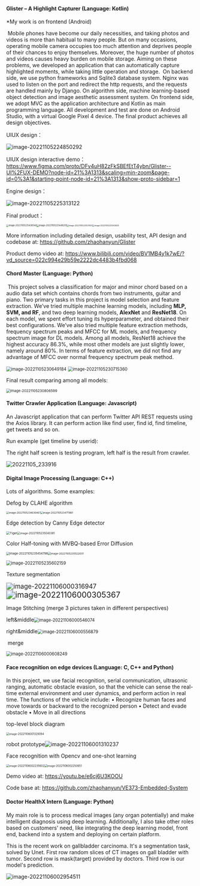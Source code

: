 #### Glister – A Highlight Capturer (Language: Kotlin)

*My work is on frontend (Android)

​	Mobile phones have become our daily necessities, and taking photos and videos is more than habitual to many people. But on many occasions, operating mobile camera occupies too much attention and deprives people of their chances to enjoy themselves. Moreover, the huge number of photos and videos causes heavy burden on mobile storage. Aiming on these problems, we developed an application that can automatically capture highlighted moments, while taking little operation and storage.
​	On backend side, we use python frameworks and Sqlite3 database system. Nginx was used to listen on the port and redirect the http requests, and the requests are handled mainly by Django. On algorithm side, machine learning-based object detection and image aesthetic assessment system. On frontend side, we adopt MVC as the application architecture and Kotlin as main programming language. All development and test are done on Android Studio, with a virtual Google Pixel 4 device. The final product achieves all design objectives.

UIUX design：

![image-20221105224850292](https://github.com/zhaohanyun/project-portfolio/blob/main/images/image-20221105224850292.png)

UIUX design interactive demo：https://www.figma.com/proto/DFv4uH82zFkSBEfEtT4ybn/Glister--UI%2FUX-DEMO?node-id=21%3A1313&scaling=min-zoom&page-id=0%3A1&starting-point-node-id=21%3A1313&show-proto-sidebar=1

Engine design：

![image-20221105225313122](https://github.com/zhaohanyun/project-portfolio/blob/main/images/image-20221105225313122.png)



Final product：

<img src="https://github.com/zhaohanyun/project-portfolio/blob/main/images/image-20221105225436540.png" alt="image-20221105225436540" style="zoom:40%;" /><img src="https://github.com/zhaohanyun/project-portfolio/blob/main/images/image-20221105225448201.png" alt="image-20221105225448201" style="zoom:40%;" /><img src="https://github.com/zhaohanyun/project-portfolio/blob/main/images/image-20221105225531931.png" alt="image-20221105225531931" style="zoom: 35%;" /><img src="https://github.com/zhaohanyun/project-portfolio/blob/main/images/image-20221105225543609.png" alt="image-20221105225543609" style="zoom: 35%;" />



More information including detailed design, usability test, API design and codebase at: https://github.com/zhaohanyun/Glister

Product demo video at: https://www.bilibili.com/video/BV1MB4y1k7wE/?vd_source=022c994e29b59e2222dc4483b4fbd068



#### Chord Master (Language: Python)

​	This project solves a classification for major and minor chord based on a audio data set which contains chords from two instruments, guitar and piano. Two primary tasks in this project is model selection and feature extraction. We’ve tried multiple machine learning models, including **MLP, SVM, and RF**, and two deep learning models, **AlexNet** and **ResNet18**. On each model, we spent effort tuning its hyperparameter, and obtained their best configurations. We’ve also tried multiple feature extraction methods, frequency spectrum peaks and MFCC for ML models, and frequency spectrum image for DL models. Among all models, ResNet18 achieve the highest accuracy 86.3%, while most other models are just slightly lower, namely around 80%. In terms of feature extraction, we did not find any advantage of MFCC over normal frequency spectrum peak method.

<img src="https://github.com/zhaohanyun/project-portfolio/blob/main/images/image-20221105230649184.png" alt="image-20221105230649184" style="zoom: 80%;" />

<img src="https://github.com/zhaohanyun/project-portfolio/blob/main/images/image-20221105230715360.png" alt="image-20221105230715360" style="zoom: 80%;" />

Final result comparing among all models:

<img src="https://github.com/zhaohanyun/project-portfolio/blob/main/images/image-20221105230806599.png" alt="image-20221105230806599" style="zoom:67%;" />



#### Twitter Crawler Application (Language: Javascript)

An Javascript application that can perform Twitter API REST requests using the Axios library. It can perform action like find user, find id, find timeline, get tweets and so on.

Run example (get timeline by userid): 

The right half screen is testing program, left half is the result from crawler.

![20221105_233916](https://github.com/zhaohanyun/project-portfolio/blob/main/images/20221105_233916.png)



#### Digital Image Processing (Language: C++)

Lots of algorithms. Some examples:

Defog by CLAHE algorithm

<img src="https://github.com/zhaohanyun/project-portfolio/blob/main/images/image-20221105234636467.png" alt="image-20221105234636467" style="zoom:45%;" /><img src="https://github.com/zhaohanyun/project-portfolio/blob/main/images/image-20221105234711861.png" alt="image-20221105234711861" style="zoom: 45%;" />



Edge detection by Canny Edge detector

<img src="https://github.com/zhaohanyun/project-portfolio/blob/main/images/Tiger.jpg" alt="Tiger" style="zoom: 58%;" /><img src="https://github.com/zhaohanyun/project-portfolio/blob/main/images/image-20221105235040381.png" alt="image-20221105235040381" style="zoom:50%;" />



Color Half-toning with MVBQ-based Error Diffusion

<img src="https://github.com/zhaohanyun/project-portfolio/blob/main/images/image-20221105235454798.png" alt="image-20221105235454798" style="zoom:55%;" /><img src="https://github.com/zhaohanyun/project-portfolio/blob/main/images/image-20221105235522031.png" alt="image-20221105235522031" style="zoom:48%;" />

<img src="https://github.com/zhaohanyun/project-portfolio/blob/main/images/image-20221105235602159.png" alt="image-20221105235602159" style="zoom: 80%;" />



Texture segmentation

<img src="https://github.com/zhaohanyun/project-portfolio/blob/main/images/image-20221106000316947.png" alt="image-20221106000316947" style="zoom:120%;" /><img src="https://github.com/zhaohanyun/project-portfolio/blob/main/images/image-20221106000305367.png" alt="image-20221106000305367" style="zoom:150%;" />



Image Stitching (merge 3 pictures taken in different perspectives)

​	left&middle<img src="https://github.com/zhaohanyun/project-portfolio/blob/main/images/image-20221106000546074.png" alt="image-20221106000546074" style="zoom:80%;" />

​	right&middle<img src="https://github.com/zhaohanyun/project-portfolio/blob/main/images/image-20221106000556879.png" alt="image-20221106000556879" style="zoom:80%;" />

​	merge

<img src="https://github.com/zhaohanyun/project-portfolio/blob/main/images/image-20221106000608249.png" alt="image-20221106000608249" style="zoom:80%;" />



#### Face recognition on edge devices (Language: C, C++ and Python)

In this project, we use facial recognition, serial communication, ultrasonic
ranging, automatic obstacle evasion, so that the vehicle can sense the real-time
external environment and user dynamics, and perform action in real time. The
functions of the vehicle include:
• Recognize human faces and move towards or backward to the recognized
person
• Detect and evade obstacle
• Move in all directions

top-level block diagram

<img src="https://github.com/zhaohanyun/project-portfolio/blob/main/images/image-20221106001329094.png" alt="image-20221106001329094" style="zoom: 50%;" />

robot prototype![image-20221106001310237](https://github.com/zhaohanyun/project-portfolio/blob/main/images/image-20221106001310237.png)

Face recognition with Opencv and one-shot learning

<img src="https://github.com/zhaohanyun/project-portfolio/blob/main/images/image-20221106002235602.png" alt="image-20221106002235602" style="zoom:50%;" /><img src="https://github.com/zhaohanyun/project-portfolio/blob/main/images/image--20221106002250651.png" alt="image-20221106002250651" style="zoom:50%;" />

Demo video at: https://youtu.be/e6cj6U3KOOU

Code base at: https://github.com/zhaohanyun/VE373-Embedded-System



#### Doctor HealthX Intern (Language: Python)

My main role is to process medical images (any organ potentially) and make intelligent diagnosis using deep learning. Additionally, I also take other roles based on customers' need, like integrating the deep learning model, front end, backend into a system and deploying on certain platform.

This is the recent work on gallbladder carcinoma. It's a segmentation task, solved by Unet.  First row random slices of CT images on gall bladder with tumor. Second row is mask(target) provided by doctors. Third row is our model's prediction.

![image-20221106002954511](https://github.com/zhaohanyun/project-portfolio/blob/main/images/image-20221106002954511.png)
